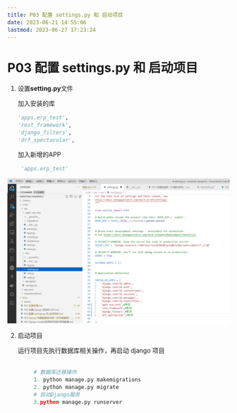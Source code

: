 ```yaml
---
title: P03 配置 settings.py 和 启动项目  
date: 2023-06-21 14:55:06  
lastmod: 2023-06-27 17:23:24  
---
```


# P03 配置 settings.py 和 启动项目

1. 设置**setting.py**文件

    加入安装的库

    ```python
    'apps.erp_test',
    'rest_framework',
    'django_filters',
    'drf_spectacular',
   
    ```

    加入新增的APP

    ```python
     'apps.erp_test'
    ```


![image](assets\2023-08-14_201211.png)

2. 启动项目  

   运行项目先执行数据库相关操作，再启动 django 项目
   ```python
    
        # 数据库迁移操作
        1. ​python manage.py makemigrations​​​​
        2. ​python manage.py migrate
        # 启动Django服务
        3.python manage.py runserver


